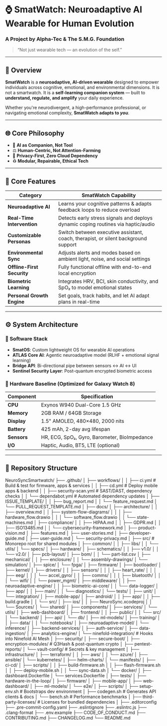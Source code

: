 
# ⌚ SmatWatch: Neuroadaptive AI Wearable for Human Evolution
### A Project by Alpha-Tec & The S.M.G. Foundation


> “Not just wearable tech — an evolution of the self.”


---


## 🧬 Overview


**SmatWatch** is a **neuroadaptive, AI-driven wearable** designed to empower individuals across cognitive, emotional, and environmental dimensions. It is not a smartwatch. It is a **self-learning companion system** — built to **understand, regulate, and amplify** your daily experience.


Whether you're neurodivergent, a high-performance professional, or navigating emotional complexity, **SmatWatch adapts to _you_**.


---


## 🌐 Core Philosophy


- 🧠 **AI as Companion, Not Tool**
- ⚖️ **Human-Centric, Not Attention-Farming**
- 🔐 **Privacy-First, Zero Cloud Dependency**
- ♻️ **Modular, Repairable, Ethical Tech**


---


## 🔩 Core Features


| Category                  | SmatWatch Capability                                                                 |
|---------------------------|--------------------------------------------------------------------------------------|
| **Neuroadaptive AI**      | Learns your cognitive patterns & adapts feedback loops to reduce overload            |
| **Real-Time Intervention**| Detects early stress signals and deploys dynamic coping routines via haptic/audio    |
| **Customizable Personas** | Switch between executive assistant, coach, therapist, or silent background support  |
| **Environmental Sync**    | Adjusts alerts and modes based on ambient light, noise, and social settings          |
| **Offline-First Security**| Fully functional offline with end-to-end local encryption                           |
| **Biometric Learning**    | Integrates HRV, BCI, skin conductivity, and SpO₂ to model emotional states          |
| **Personal Growth Engine**| Set goals, track habits, and let AI adapt plans in real-time                        |


---


## ⚙️ System Architecture


### 🔻 Software Stack


- **SmatOS**: Custom lightweight OS for wearable AI operations
- **ATLAS Core AI**: Agentic neuroadaptive model (RLHF + emotional signal learning)
- **Bridge API**: Bi-directional pipe between sensors ↔ AI ↔ UI
- **Sentinel Security Layer**: Post-quantum encrypted biometric access


### 🔻 Hardware Baseline (Optimized for Galaxy Watch 8)


| Component             | Specification                                |
|----------------------|-----------------------------------------------|
| **CPU**              | Exynos W940 Dual-Core 1.5 GHz                |
| **Memory**           | 2GB RAM / 64GB Storage                        |
| **Display**          | 1.5" AMOLED, 480×480, 2000 nits               |
| **Battery**          | 425 mAh, 2-day avg lifespan                   |
| **Sensors**          | HR, ECG, SpO₂, Gyro, Barometer, BioImpedance |
| **I/O**              | Haptic, Audio, BT5, LTE (optional)            |


---


## 📁 Repository Structure

NeuroSyncSmartwatch/
├── .github/
│   ├── workflows/
│   │   ├── ci.yml                     # Build & test for firmware, apps & services
│   │   ├── cd.yml                     # Deploy mobile apps & backend
│   │   ├── security-scan.yml          # SAST/DAST, dependency checks
│   │   └── dependabot.yml             # Automated dependency updates
│   ├── ISSUE_TEMPLATE/
│   │   ├── bug_report.md
│   │   └── feature_request.md
│   └── PULL_REQUEST_TEMPLATE.md
│
├── docs/
│   ├── architecture/
│   │   ├── overview.md
│   │   ├── system-flow-diagrams/
│   │   │   ├── hardware_flow.drawio
│   │   │   └── software_flow.drawio
│   │   └── state-machines.md
│   ├── compliance/
│   │   ├── HIPAA.md
│   │   ├── GDPR.md
│   │   ├── ISO13485.md
│   │   └── cybersecurity-framework.md
│   ├── product-vision.md
│   ├── features.md
│   ├── user-stories.md
│   ├── developer-guide.md
│   ├── user-guide.md
│   └── security-privacy.md
│
├── src/                              # Monorepo root for shared modules
│   ├── common/
│   │   ├── libs/
│   │   └── utils/
│   └── specs/
│
├── hardware/
│   ├── schematics/
│   │   ├── v1.0/
│   │   └── v2.0/
│   ├── pcb-layout/
│   ├── bom/
│   │   └── part-list.csv
│   ├── mechanical/
│   │   ├── enclosure/
│   │   └── assembly-drawings/
│   └── simulation/
│       ├── spice/
│       └── fpga/
│
├── firmware/
│   ├── bootloader/
│   ├── kernel/
│   ├── drivers/
│   │   ├── sensors/
│   │   │   ├── heart_rate/
│   │   │   ├── eeg/
│   │   │   └── accel_gyro/
│   │   ├── comms/
│   │   │   ├── bluetooth/
│   │   │   └── wifi/
│   │   └── power_mgmt/
│   ├── middleware/
│   │   ├── neuroadaptive-engine/
│   │   ├── biometric-ai-core/
│   │   └── data-logger/
│   ├── app/
│   │   ├── main/
│   │   └── diagnostics/
│   └── tests/
│       ├── unit/
│       └── integration/
│
├── mobile-app/
│   ├── android/
│   │   ├── app/
│   │   ├── build.gradle
│   │   └── src/
│   ├── ios/
│   │   ├── NeuroSync.xcodeproj
│   │   └── Sources/
│   └── shared/
│       ├── components/
│       ├── services/
│       └── utils/
│
├── web-dashboard/
│   ├── frontend/
│   │   ├── public/
│   │   └── src/
│   └── backend/
│       ├── api/
│       └── db/
│
├── ml-models/
│   ├── training/
│   │   ├── data/
│   │   └── notebooks/
│   ├── neuroadaptive-model/
│   └── inference/
│
├── backend-services/
│   ├── auth-service/
│   ├── data-ingestion/
│   ├── analytics-engine/
│   └── ninefold-integration/         # Hooks into Ninefold AI Mesh
│
├── security/
│   ├── secure-boot/
│   ├── encryption-modules/           # Q3Hash & post-quantum crypto
│   ├── pentest-reports/
│   └── vault-config/                 # Secrets & key management
│
├── infrastructure/
│   ├── terraform/
│   │   ├── aws/
│   │   └── azure/
│   ├── ansible/
│   └── kubernetes/
│       ├── helm-charts/
│       └── manifests/
│
├── ci-cd/
│   ├── scripts/
│   │   ├── build-firmware.sh
│   │   ├── flash-firmware.sh
│   │   ├── deploy-mobile.sh
│   │   └── sync-data.sh
│   └── docker/
│       ├── dashboard.Dockerfile
│       └── services.Dockerfile
│
├── tests/
│   ├── hardware-in-the-loop/
│   ├── firmware/
│   ├── mobile-app/
│   ├── web-dashboard/
│   ├── ml-models/
│   └── e2e/
│
├── scripts/
│   ├── setup-env.sh                  # Bootstraps dev environment
│   ├── codegen.sh                    # Generates API clients & docs
│   └── bench.sh                      # Performance benchmarks
│
├── third-party-licenses/             # Licenses for bundled dependencies
│
├── .editorconfig
├── .pre-commit-config.yaml
├── .eslintignore
├── .eslintrc.js
├── .clang-format
├── .env.example
├── CODE_OF_CONDUCT.md
├── CONTRIBUTING.md
├── CHANGELOG.md
└── README.md